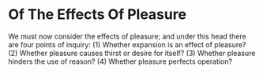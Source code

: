 # Of The Effects Of Pleasure

We must now consider the effects of pleasure; and under this head there are four points of inquiry:
(1) Whether expansion is an effect of pleasure?
(2) Whether pleasure causes thirst or desire for itself?
(3) Whether pleasure hinders the use of reason?
(4) Whether pleasure perfects operation?